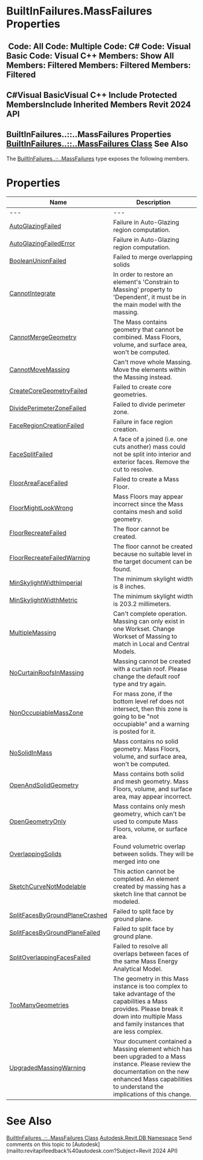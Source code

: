 # BuiltInFailures.MassFailures Properties

﻿
 Code: All Code: Multiple Code: C# Code: Visual Basic Code: Visual C++  Members: Show All Members: Filtered Members: Filtered Members: Filtered   
---  
C#Visual BasicVisual C++
Include Protected MembersInclude Inherited Members
Revit 2024 API  
---  
BuiltInFailures..::..MassFailures Properties  
[BuiltInFailures..::..MassFailures Class](c9804646-1735-fe87-b758-a466adf5eae8.md "BuiltInFailures.MassFailures Class") See Also  
---  
The [BuiltInFailures..::..MassFailures](c9804646-1735-fe87-b758-a466adf5eae8.md "BuiltInFailures.MassFailures Class") type exposes the following members.
# Properties
| Name | Description |
| --- | --- |
| --- | --- | --- |
| [AutoGlazingFailed](4c14fd5d-451f-2a8e-bba8-0b21f1af9697.md "AutoGlazingFailed Property") | Failure in Auto-Glazing region computation. |
| [AutoGlazingFailedError](67a7ff7f-ebea-b3ad-6af2-2cad9ee03073.md "AutoGlazingFailedError Property") | Failure in Auto-Glazing region computation. |
| [BooleanUnionFailed](41506bc2-9d2a-5a0d-bd79-814241c15d67.md "BooleanUnionFailed Property") | Failed to merge overlapping solids |
| [CannotIntegrate](14063952-52cc-bc54-2716-3266f44ff7b3.md "CannotIntegrate Property") | In order to restore an element's 'Constrain to Massing' property to 'Dependent', it must be in the main model with the massing. |
| [CannotMergeGeometry](3d161566-8205-4056-521f-b0a868290170.md "CannotMergeGeometry Property") | The Mass contains geometry that cannot be combined. Mass Floors, volume, and surface area, won't be computed. |
| [CannotMoveMassing](c72dc4d9-ec06-b938-d43c-ab00e06581ef.md "CannotMoveMassing Property") | Can't move whole Massing. Move the elements within the Massing instead. |
| [CreateCoreGeometryFailed](029f4cf1-6c95-745a-7ff9-ed65b20ef35c.md "CreateCoreGeometryFailed Property") | Failed to create core geometries. |
| [DividePerimeterZoneFailed](4220bc7d-1430-03ae-3bca-d34c2ef88e0a.md "DividePerimeterZoneFailed Property") | Failed to divide perimeter zone. |
| [FaceRegionCreationFailed](a233005d-9ca5-d3d2-abcf-caf375c39d4e.md "FaceRegionCreationFailed Property") | Failure in face region creation. |
| [FaceSplitFailed](d052b690-ccde-a7c4-27ae-c2ddb8c0f5ea.md "FaceSplitFailed Property") | A face of a joined (i.e. one cuts another) mass could not be split into interior and exterior faces. Remove the cut to resolve. |
| [FloorAreaFaceFailed](3111f259-14ef-0ff0-d5b2-98c04498fbe2.md "FloorAreaFaceFailed Property") | Failed to create a Mass Floor. |
| [FloorMightLookWrong](cc2215ff-d9a2-6e2f-adcd-5d7d4314efc5.md "FloorMightLookWrong Property") | Mass Floors may appear incorrect since the Mass contains mesh and solid geometry. |
| [FloorRecreateFailed](de55d6ab-1f3c-1b93-a841-2604cca63c9b.md "FloorRecreateFailed Property") | The floor cannot be created. |
| [FloorRecreateFailedWarning](fbbaaf4f-e89a-3190-f023-14c48eafa48f.md "FloorRecreateFailedWarning Property") | The floor cannot be created because no suitable level in the target document can be found. |
| [MinSkylightWidthImperial](f533a8f0-2a16-2da5-264f-f5ae656b968b.md "MinSkylightWidthImperial Property") | The minimum skylight width is 8 inches. |
| [MinSkylightWidthMetric](b8502ecf-a427-12a3-5ae8-2e22a1342c26.md "MinSkylightWidthMetric Property") | The minimum skylight width is 203.2 millimeters. |
| [MultipleMassing](2abfd436-511a-f8b2-7ac9-f0fdb86ef896.md "MultipleMassing Property") | Can't complete operation. Massing can only exist in one Workset. Change Workset of Massing to match in Local and Central Models. |
| [NoCurtainRoofsInMassing](cd995395-8169-3d87-6564-acd711c91378.md "NoCurtainRoofsInMassing Property") | Massing cannot be created with a curtain roof. Please change the default roof type and try again. |
| [NonOccupiableMassZone](30176548-db94-de41-7049-c177f1a890bc.md "NonOccupiableMassZone Property") | For mass zone, if the bottom level ref does not intersect, then this zone is going to be "not occupiable" and a warning is posted for it. |
| [NoSolidInMass](d8b6d10d-fbb6-c6ac-7b38-6d6c1a00ff38.md "NoSolidInMass Property") | Mass contains no solid geometry. Mass Floors, volume, and surface area, won't be computed. |
| [OpenAndSolidGeometry](9a9234c1-eb45-6067-8506-f8eda5e4c581.md "OpenAndSolidGeometry Property") | Mass contains both solid and mesh geometry. Mass Floors, volume, and surface area, may appear incorrect. |
| [OpenGeometryOnly](1ebe908e-59e6-15ba-39ac-1ff9cdcf1ea0.md "OpenGeometryOnly Property") | Mass contains only mesh geometry, which can't be used to compute Mass Floors, volume, or surface area. |
| [OverlappingSolids](a345a348-5832-254c-b2f0-35d41cba98c8.md "OverlappingSolids Property") | Found volumetric overlap between solids. They will be merged into one |
| [SketchCurveNotModelable](748df7c1-e34e-aa8c-d29f-3b472d7815f1.md "SketchCurveNotModelable Property") | This action cannot be completed. An element created by massing has a sketch line that cannot be modeled. |
| [SplitFacesByGroundPlaneCrashed](b8a1c132-8378-5604-b3d2-6730ef0929c4.md "SplitFacesByGroundPlaneCrashed Property") | Failed to split face by ground plane. |
| [SplitFacesByGroundPlaneFailed](47f2c42c-d634-2273-1116-cbc86019eebf.md "SplitFacesByGroundPlaneFailed Property") | Failed to split face by ground plane. |
| [SplitOverlappingFacesFailed](d8768ea5-e9a1-4a1b-086a-e1f370a30cfe.md "SplitOverlappingFacesFailed Property") | Failed to resolve all overlaps between faces of the same Mass Energy Analytical Model. |
| [TooManyGeometries](e5d4f5b0-96ab-6adc-1d5f-72f2508d2d3e.md "TooManyGeometries Property") | The geometry in this Mass instance is too complex to take advantage of the capabilities a Mass provides. Please break it down into multiple Mass and family instances that are less complex. |
| [UpgradedMassingWarning](957336d8-f598-32ef-dd26-202740e50bf4.md "UpgradedMassingWarning Property") | Your document contained a Massing element which has been upgraded to a Mass instance. Please review the documentation on the new enhanced Mass capabilities to understand the implications of this change. |

# See Also
[BuiltInFailures..::..MassFailures Class](c9804646-1735-fe87-b758-a466adf5eae8.md "BuiltInFailures.MassFailures Class")
[Autodesk.Revit.DB Namespace](87546ba7-461b-c646-cbb1-2cb8f5bff8b2.md "Autodesk.Revit.DB Namespace")
Send comments on this topic to [Autodesk](mailto:revitapifeedback%40autodesk.com?Subject=Revit 2024 API)